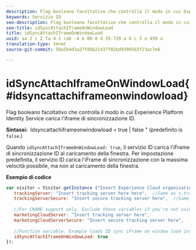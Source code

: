 ```yaml
---
description: Flag booleano facoltativo che controlla il modo in cui Experience Platform Identity Service carica l'iframe di sincronizzazione ID.
keywords: Servizio ID
seo-description: Flag booleano facoltativo che controlla il modo in cui Experience Platform Identity Service carica l'iframe di sincronizzazione ID.
seo-title: idSyncAttachIframeOnWindowLoad
title: idSyncAttachIframeOnWindowLoad
uuid: aa 2 c 2 fa 4-2 cab -4 e 08-8 d 35-729 a 6 c 3 e 459 a
translation-type: tm+mt
source-git-commit: 50a5b4d3a27fd8b21437f02bd9390565f23ac7e6

---
```



# idSyncAttachIframeOnWindowLoad{#idsyncattachiframeonwindowload}

Flag booleano facoltativo che controlla il modo in cui Experience Platform Identity Service carica l&#39;iframe di sincronizzazione ID.

**Sintassi:**` `Idsyncattachiframeonwindowload = true | false &quot; (predefinito is `false`.)

Quando `idSyncAttachIframeOnWindowLoad: true`, il servizio ID carica l&#39;iFrame di sincronizzazione ID al caricamento della finestra. Per impostazione predefinita, il servizio ID carica l&#39;iFrame di sincronizzazione con la massima velocità possibile, ma non al caricamento della finestra.

**Esempio di codice**

```js
var visitor = Visitor.getInstance ("Insert Experience Cloud organization ID here",{ 
   trackingServer: "Insert tracking server here here",  //Same as s.trackingServer 
   trackingServerSecure: "Insert secure tracking server here",  //Same as s.trackingServerSecure 
 
   //For CNAME support only. Exclude these variables if you're not using CNAME 
   marketingCloudServer: "Insert tracking server here", 
   marketingCloudServerSecure: "Insert secure tracking server here", 
 
   //Function variable. Example loads ID sync iFrame on window load instad of ASAP. 
   idSyncAttachIframeOnWindowLoad: true 
});
```

